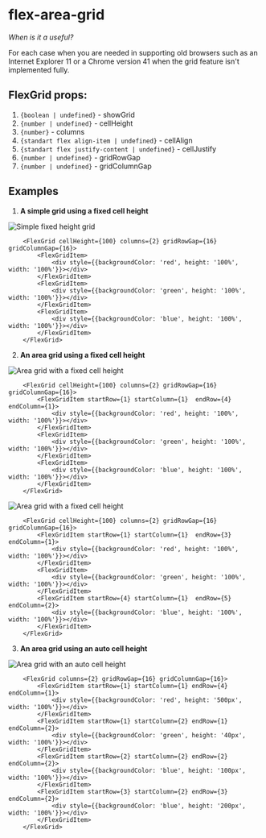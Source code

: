 # flex-area-grid

_When is it a useful?_

For each case when you are needed in supporting old browsers such as an Internet Explorer 11 or a Chrome version 41 when the grid feature isn't implemented fully.

## FlexGrid props:

1. `{boolean | undefined}` - showGrid
2. `{number | undefined}` - cellHeight
3. `{number}` - columns
4. `{standart flex align-item | undefined}` - cellAlign
5. `{standart flex justify-content | undefined}` - cellJustify
6. `{number | undefined}` - gridRowGap
7. `{number | undefined}` - gridColumnGap

## Examples

1. __A simple grid using a fixed cell height__

![Simple fixed height grid](https://i.ibb.co/CP1ZBsG/11.png)

```
    <FlexGrid cellHeight={100} columns={2} gridRowGap={16} gridColumnGap={16}>
        <FlexGridItem>
            <div style={{backgroundColor: 'red', height: '100%', width: '100%'}}></div>
        </FlexGridItem>
        <FlexGridItem>
            <div style={{backgroundColor: 'green', height: '100%', width: '100%'}}></div>
        </FlexGridItem>
        <FlexGridItem>
            <div style={{backgroundColor: 'blue', height: '100%', width: '100%'}}></div>
        </FlexGridItem>
    </FlexGrid>
```

2. __An area grid using a fixed cell height__

![Area grid with a fixed cell height](https://i.ibb.co/WkLzLfX/22.png)

```
    <FlexGrid cellHeight={100} columns={2} gridRowGap={16} gridColumnGap={16}>
        <FlexGridItem startRow={1} startColumn={1}  endRow={4} endColumn={1}>
            <div style={{backgroundColor: 'red', height: '100%', width: '100%'}}></div>
        </FlexGridItem>
        <FlexGridItem>
            <div style={{backgroundColor: 'green', height: '100%', width: '100%'}}></div>
        </FlexGridItem>
        <FlexGridItem>
            <div style={{backgroundColor: 'blue', height: '100%', width: '100%'}}></div>
        </FlexGridItem>
    </FlexGrid>
```

![Area grid with a fixed cell height](https://i.ibb.co/ysPBxcM/44.png)

```
    <FlexGrid cellHeight={100} columns={2} gridRowGap={16} gridColumnGap={16}>
        <FlexGridItem startRow={1} startColumn={1}  endRow={3} endColumn={1}>
            <div style={{backgroundColor: 'red', height: '100%', width: '100%'}}></div>
        </FlexGridItem>
        <FlexGridItem>
            <div style={{backgroundColor: 'green', height: '100%', width: '100%'}}></div>
        </FlexGridItem>
        <FlexGridItem startRow={4} startColumn={1}  endRow={5} endColumn={2}>
            <div style={{backgroundColor: 'blue', height: '100%', width: '100%'}}></div>
        </FlexGridItem>
    </FlexGrid>
```

3. __An area grid using an auto cell height__

![Area grid with an auto cell height](https://i.ibb.co/sJghNgT/33.png)

```
    <FlexGrid columns={2} gridRowGap={16} gridColumnGap={16}>
        <FlexGridItem startRow={1} startColumn={1} endRow={4} endColumn={1}>
            <div style={{backgroundColor: 'red', height: '500px', width: '100%'}}></div>
        </FlexGridItem>
        <FlexGridItem startRow={1} startColumn={2} endRow={1} endColumn={2}>
            <div style={{backgroundColor: 'green', height: '40px', width: '100%'}}></div>
        </FlexGridItem>
        <FlexGridItem startRow={2} startColumn={2} endRow={2} endColumn={2}>
            <div style={{backgroundColor: 'blue', height: '100px', width: '100%'}}></div>
        </FlexGridItem>
        <FlexGridItem startRow={3} startColumn={2} endRow={3} endColumn={2}>
            <div style={{backgroundColor: 'blue', height: '200px', width: '100%'}}></div>
        </FlexGridItem>
    </FlexGrid>
```
